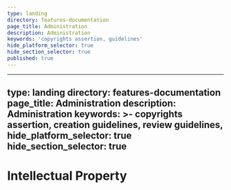 ```yaml
---
type: landing
directory: features-documentation
page_title: Administration
description: Administration
keywords: 'copyrights assertion, guidelines'
hide_platform_selector: true
hide_section_selector: true
published: true
---
```

---
type: landing
directory: features-documentation
page_title: Administration
description: Administration
keywords: >-
  copyrights assertion, creation guidelines, review guidelines, 
hide_platform_selector: true
hide_section_selector: true
---
# Intellectual Property
